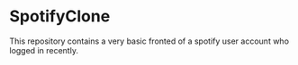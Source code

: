 # SpotifyClone
This repository contains a very basic fronted of a spotify user account who logged in recently.
